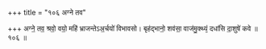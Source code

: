 +++
title = "१०६ अग्ने तव"

+++
अग्ने॒ तव॒ श्रवो॒ वयो॒ महि॑ भ्राजन्तेऽअ॒र्चयो॑ विभावसो। बृह॑द्भानो॒ शव॑सा॒ वाज॑मु॒क्थ्यं᳕ दधा॑सि दा॒शुषे॑ कवे ॥१०६ ॥
